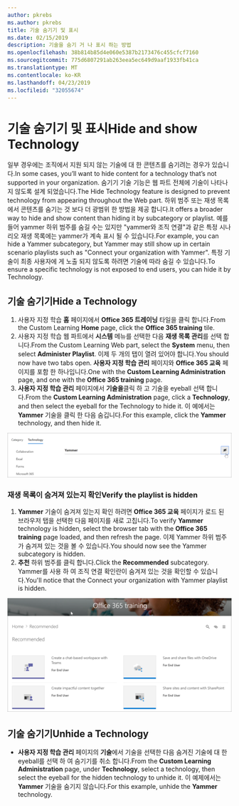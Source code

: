 ```yaml
---
author: pkrebs
ms.author: pkrebs
title: 기술 숨기기 및 표시
ms.date: 02/15/2019
description: 기술을 숨기 거 나 표시 하는 방법
ms.openlocfilehash: 38b814b85d4e060e5387b2173476c455cfcf7160
ms.sourcegitcommit: 775d6807291ab263eea5ec649d9aaf1933fb41ca
ms.translationtype: MT
ms.contentlocale: ko-KR
ms.lasthandoff: 04/23/2019
ms.locfileid: "32055674"
---
```

# <a name="hide-and-show-technology"></a><span data-ttu-id="241d6-103">기술 숨기기 및 표시</span><span class="sxs-lookup"><span data-stu-id="241d6-103">Hide and show Technology</span></span>

<span data-ttu-id="241d6-104">일부 경우에는 조직에서 지원 되지 않는 기술에 대 한 콘텐츠를 숨기려는 경우가 있습니다.</span><span class="sxs-lookup"><span data-stu-id="241d6-104">In some cases, you’ll want to hide content for a technology that’s not supported in your organization.</span></span> <span data-ttu-id="241d6-105">숨기기 기술 기능은 웹 파트 전체에 기술이 나타나지 않도록 설계 되었습니다.</span><span class="sxs-lookup"><span data-stu-id="241d6-105">The Hide Technology feature is designed to prevent technology from appearing throughout the Web part.</span></span> <span data-ttu-id="241d6-106">하위 범주 또는 재생 목록에서 콘텐츠를 숨기는 것 보다 더 광범위 한 방법을 제공 합니다.</span><span class="sxs-lookup"><span data-stu-id="241d6-106">It offers a broader way to hide and show content than hiding it by subcategory or playlist.</span></span> <span data-ttu-id="241d6-107">예를 들어 yammer 하위 범주를 숨길 수는 있지만 "yammer와 조직 연결"과 같은 특정 시나리오 재생 목록에는 yammer가 계속 표시 될 수 있습니다.</span><span class="sxs-lookup"><span data-stu-id="241d6-107">For example, you can hide a Yammer subcategory, but Yammer may still show up in certain scenario playlists such as "Connect your organization with Yammer".</span></span> <span data-ttu-id="241d6-108">특정 기술이 최종 사용자에 게 노출 되지 않도록 하려면 기술에 따라 숨길 수 있습니다.</span><span class="sxs-lookup"><span data-stu-id="241d6-108">To ensure a specific technology is not exposed to end users, you can hide it by Technology.</span></span> 

## <a name="hide-a-technology"></a><span data-ttu-id="241d6-109">기술 숨기기</span><span class="sxs-lookup"><span data-stu-id="241d6-109">Hide a Technology</span></span>

1. <span data-ttu-id="241d6-110">사용자 지정 학습 **홈** 페이지에서 **Office 365 트레이닝** 타일을 클릭 합니다.</span><span class="sxs-lookup"><span data-stu-id="241d6-110">From the Custom Learning **Home** page, click the **Office 365 training** tile.</span></span>
2. <span data-ttu-id="241d6-111">사용자 지정 학습 웹 파트에서 **시스템** 메뉴를 선택한 다음 **재생 목록 관리**를 선택 합니다.</span><span class="sxs-lookup"><span data-stu-id="241d6-111">From the Custom Learning Web part, select the **System** menu, then select **Administer Playlist**.</span></span> <span data-ttu-id="241d6-112">이제 두 개의 탭이 열려 있어야 합니다.</span><span class="sxs-lookup"><span data-stu-id="241d6-112">You should now have two tabs open.</span></span> <span data-ttu-id="241d6-113">**사용자 지정 학습 관리** 페이지와 **Office 365 교육** 페이지를 포함 한 하나입니다.</span><span class="sxs-lookup"><span data-stu-id="241d6-113">One with the **Custom Learning Administration** page, and one with the **Office 365 training** page.</span></span> 
3. <span data-ttu-id="241d6-114">**사용자 지정 학습 관리** 페이지에서 **기술을**클릭 하 고 기술을 eyeball 선택 합니다.</span><span class="sxs-lookup"><span data-stu-id="241d6-114">From the **Custom Learning Administration** page, click a **Technology**, and then select the eyeball for the Technology to hide it.</span></span> <span data-ttu-id="241d6-115">이 예에서는 **Yammer** 기술을 클릭 한 다음 숨깁니다.</span><span class="sxs-lookup"><span data-stu-id="241d6-115">For this example, click the **Yammer** technology, and then hide it.</span></span>  

![cg-hidetech-.png](media/cg-hidetech.png)

### <a name="verify-the-playlist-is-hidden"></a><span data-ttu-id="241d6-117">재생 목록이 숨겨져 있는지 확인</span><span class="sxs-lookup"><span data-stu-id="241d6-117">Verify the playlist is hidden</span></span>
1. <span data-ttu-id="241d6-118">**Yammer** 기술이 숨겨져 있는지 확인 하려면 **Office 365 교육** 페이지가 로드 된 브라우저 탭을 선택한 다음 페이지를 새로 고칩니다.</span><span class="sxs-lookup"><span data-stu-id="241d6-118">To verify **Yammer** technology is hidden, select the browser tab with the **Office 365 training** page loaded, and then refresh the page.</span></span> <span data-ttu-id="241d6-119">이제 Yammer 하위 범주가 숨겨져 있는 것을 볼 수 있습니다.</span><span class="sxs-lookup"><span data-stu-id="241d6-119">You should now see the Yammer subcategory is hidden.</span></span> 
2. <span data-ttu-id="241d6-120">**추천** 하위 범주를 클릭 합니다.</span><span class="sxs-lookup"><span data-stu-id="241d6-120">Click the **Recommended** subcategory.</span></span> <span data-ttu-id="241d6-121">Yammer를 사용 하 여 조직 연결 확인란이 숨겨져 있는 것을 확인할 수 있습니다.</span><span class="sxs-lookup"><span data-stu-id="241d6-121">You'll notice that the Connect your organization with Yammer playlist is hidden.</span></span> 

![cg-hidetechrefresh-.png](media/cg-hidetechrefresh.png)

## <a name="unhide-a-technology"></a><span data-ttu-id="241d6-123">기술 숨기기</span><span class="sxs-lookup"><span data-stu-id="241d6-123">Unhide a Technology</span></span>

- <span data-ttu-id="241d6-124">**사용자 지정 학습 관리** 페이지의 **기술**에서 기술을 선택한 다음 숨겨진 기술에 대 한 eyeball를 선택 하 여 숨기기를 취소 합니다.</span><span class="sxs-lookup"><span data-stu-id="241d6-124">From the **Custom Learning Administration** page, under **Technology**, select a technology, then select the eyeball for the hidden technology to unhide it.</span></span> <span data-ttu-id="241d6-125">이 예제에서는 **Yammer** 기술을 숨기지 않습니다.</span><span class="sxs-lookup"><span data-stu-id="241d6-125">For this example, unhide the **Yammer** technology.</span></span> 